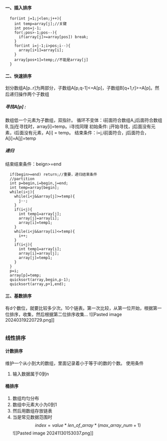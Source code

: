 #### 一、插入排序
```
  for(int j=1;j<len;j++){
    int temp=array[j];//关键
    int pos=j-1;
    for(;pos>-1;pos--){
      if(array[j]>=array[pos]) break; 
    }
    for(int i=j-1;i>pos;i--){
      array[i+1]=array[i];
    }
    array[pos+1]=temp;//不能是array[j]
  }

```
#### 二、快速排序
划分数组A[p..r]为两部分，子数组A[p,q-1]<=A[p]，子数组B[q+1,r]>=A[p]。然后递归操作两个子数组
##### 寻找A[p] :
数组低一个元素为子数组，双指针。
循环不变体：i前面符合数组A,j后面符合数组B,当j在寻找时，array[i]=temp。i寻找同理
初始条件: j开始寻找，j后面没有元素，i后面没有元素，A[i] = temp。
结束条件：i=j,i前面符合，j后面符合，A[i]=A[j]=temp
##### 递归
结束结束条件：beign>=end
```
  if(begin>=end) return;//重要，递归结束条件
  //partition
  int p=begin,i=begin,j=end;
  int temp=array[begin];
  while(i<j){
    while(i<j&&array[j]>=temp){
      j--;
    }
    if(i<j){
      int temp1=array[j];
      array[j]=array[i];
      array[i]=temp1;
    }
    while(i<j&&array[i]<=temp){
      i++;
    }
    if(i<j){
      int temp1=array[i];
      array[i]=array[j];
      array[j]=temp1;
    }
  }
  p=i;
  array[p]=temp;
  quicksort(array,begin,p-1);
  quicksort(array,p+1,end);
```
#### 三、基数排序
有d个数位，就要比较多少次。10个链表。第一次比较，从第一位开始，根据第一位排序，收集，然后根据第二位排序收集...
![[Pasted image 20240319220729.png]]
```

```

### 线性排序
#### 计数排序
维护一个从小到大的数组，里面记录着小于等于i的数的个数。
使用条件
1. 输入数据属于0到n

#### 桶排序
1. 数组均匀分布
2. 数组中元素大小为0到1
3. 然后用数组存放链表
4. 当是常见数据范围时
$$
	index = value * len\_of\_array * (max\_array\_num + 1)
$$
![[Pasted image 20241130153037.png]]
